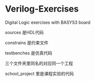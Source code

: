 # Verilog-Exercises
 Digital Logic exercises with BASYS3 board

sources 是HDL代码

constrains 是约束文件

testbenches 是仿真代码

三个文件夹里同名的对应同一个工程


school_project 里是课程实验的代码

